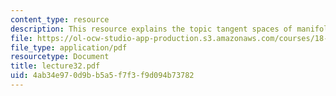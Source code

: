 ```yaml
---
content_type: resource
description: This resource explains the topic tangent spaces of manifolds.
file: https://ol-ocw-studio-app-production.s3.amazonaws.com/courses/18-101-analysis-ii-fall-2005/4ab34e970d9bb5a5f7f3f9d094b73782_lecture32.pdf
file_type: application/pdf
resourcetype: Document
title: lecture32.pdf
uid: 4ab34e97-0d9b-b5a5-f7f3-f9d094b73782
---
```

